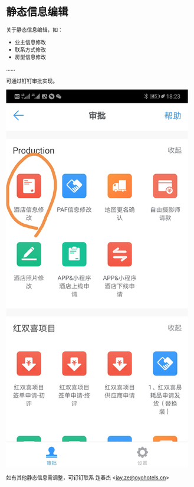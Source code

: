 # 静态信息编辑

关于静态信息编辑，如：

* 业主信息修改
* 联系方式修改
* 房型信息修改

……

可通过钉钉审批实现。

![](../.gitbook/assets/image%20%28171%29.png)

如有其他静态信息需调整，可钉钉联系 迮春杰 &lt;jay.ze@oyohotels.cn&gt;

